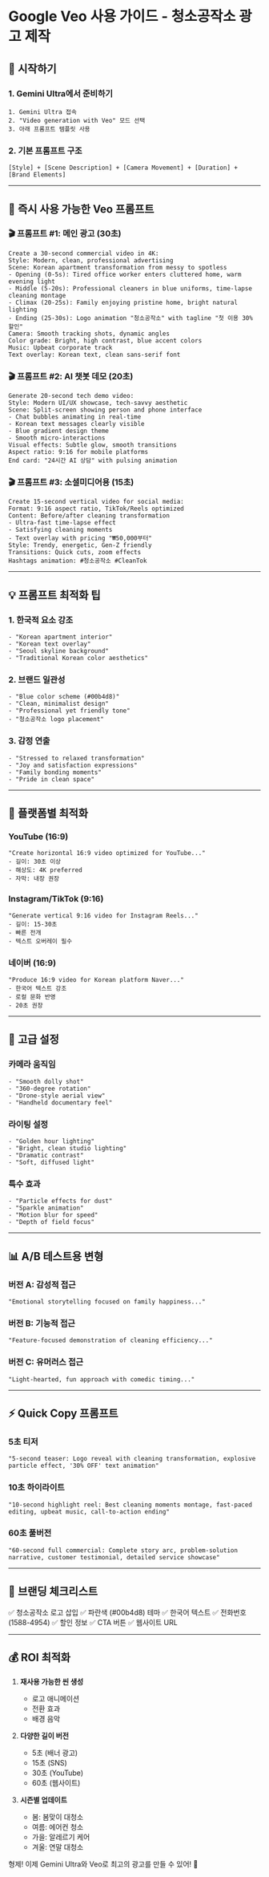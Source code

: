 # Google Veo 사용 가이드 - 청소공작소 광고 제작

## 🚀 시작하기

### 1. Gemini Ultra에서 준비하기
```
1. Gemini Ultra 접속
2. "Video generation with Veo" 모드 선택
3. 아래 프롬프트 템플릿 사용
```

### 2. 기본 프롬프트 구조
```
[Style] + [Scene Description] + [Camera Movement] + [Duration] + [Brand Elements]
```

---

## 📝 즉시 사용 가능한 Veo 프롬프트

### 🎬 프롬프트 #1: 메인 광고 (30초)
```
Create a 30-second commercial video in 4K:
Style: Modern, clean, professional advertising
Scene: Korean apartment transformation from messy to spotless
- Opening (0-5s): Tired office worker enters cluttered home, warm evening light
- Middle (5-20s): Professional cleaners in blue uniforms, time-lapse cleaning montage
- Climax (20-25s): Family enjoying pristine home, bright natural lighting
- Ending (25-30s): Logo animation "청소공작소" with tagline "첫 이용 30% 할인"
Camera: Smooth tracking shots, dynamic angles
Color grade: Bright, high contrast, blue accent colors
Music: Upbeat corporate track
Text overlay: Korean text, clean sans-serif font
```

### 🎬 프롬프트 #2: AI 챗봇 데모 (20초)
```
Generate 20-second tech demo video:
Style: Modern UI/UX showcase, tech-savvy aesthetic
Scene: Split-screen showing person and phone interface
- Chat bubbles animating in real-time
- Korean text messages clearly visible
- Blue gradient design theme
- Smooth micro-interactions
Visual effects: Subtle glow, smooth transitions
Aspect ratio: 9:16 for mobile platforms
End card: "24시간 AI 상담" with pulsing animation
```

### 🎬 프롬프트 #3: 소셜미디어용 (15초)
```
Create 15-second vertical video for social media:
Format: 9:16 aspect ratio, TikTok/Reels optimized
Content: Before/after cleaning transformation
- Ultra-fast time-lapse effect
- Satisfying cleaning moments
- Text overlay with pricing "₩50,000부터"
Style: Trendy, energetic, Gen-Z friendly
Transitions: Quick cuts, zoom effects
Hashtags animation: #청소공작소 #CleanTok
```

---

## 💡 프롬프트 최적화 팁

### 1. 한국적 요소 강조
```
- "Korean apartment interior"
- "Korean text overlay"
- "Seoul skyline background"
- "Traditional Korean color aesthetics"
```

### 2. 브랜드 일관성
```
- "Blue color scheme (#00b4d8)"
- "Clean, minimalist design"
- "Professional yet friendly tone"
- "청소공작소 logo placement"
```

### 3. 감정 연출
```
- "Stressed to relaxed transformation"
- "Joy and satisfaction expressions"
- "Family bonding moments"
- "Pride in clean space"
```

---

## 🎯 플랫폼별 최적화

### YouTube (16:9)
```
"Create horizontal 16:9 video optimized for YouTube..."
- 길이: 30초 이상
- 해상도: 4K preferred
- 자막: 내장 권장
```

### Instagram/TikTok (9:16)
```
"Generate vertical 9:16 video for Instagram Reels..."
- 길이: 15-30초
- 빠른 전개
- 텍스트 오버레이 필수
```

### 네이버 (16:9)
```
"Produce 16:9 video for Korean platform Naver..."
- 한국어 텍스트 강조
- 로컬 문화 반영
- 20초 권장
```

---

## 🔧 고급 설정

### 카메라 움직임
```
- "Smooth dolly shot"
- "360-degree rotation"
- "Drone-style aerial view"
- "Handheld documentary feel"
```

### 라이팅 설정
```
- "Golden hour lighting"
- "Bright, clean studio lighting"
- "Dramatic contrast"
- "Soft, diffused light"
```

### 특수 효과
```
- "Particle effects for dust"
- "Sparkle animation"
- "Motion blur for speed"
- "Depth of field focus"
```

---

## 📊 A/B 테스트용 변형

### 버전 A: 감성적 접근
```
"Emotional storytelling focused on family happiness..."
```

### 버전 B: 기능적 접근
```
"Feature-focused demonstration of cleaning efficiency..."
```

### 버전 C: 유머러스 접근
```
"Light-hearted, fun approach with comedic timing..."
```

---

## ⚡ Quick Copy 프롬프트

### 5초 티저
```
"5-second teaser: Logo reveal with cleaning transformation, explosive particle effect, '30% OFF' text animation"
```

### 10초 하이라이트
```
"10-second highlight reel: Best cleaning moments montage, fast-paced editing, upbeat music, call-to-action ending"
```

### 60초 풀버전
```
"60-second full commercial: Complete story arc, problem-solution narrative, customer testimonial, detailed service showcase"
```

---

## 🎨 브랜딩 체크리스트

✅ 청소공작소 로고 삽입
✅ 파란색 (#00b4d8) 테마
✅ 한국어 텍스트
✅ 전화번호 (1588-4954)
✅ 할인 정보
✅ CTA 버튼
✅ 웹사이트 URL

---

## 💰 ROI 최적화

1. **재사용 가능한 씬 생성**
   - 로고 애니메이션
   - 전환 효과
   - 배경 음악

2. **다양한 길이 버전**
   - 5초 (배너 광고)
   - 15초 (SNS)
   - 30초 (YouTube)
   - 60초 (웹사이트)

3. **시즌별 업데이트**
   - 봄: 봄맞이 대청소
   - 여름: 에어컨 청소
   - 가을: 알레르기 케어
   - 겨울: 연말 대청소

형제! 이제 Gemini Ultra와 Veo로 최고의 광고를 만들 수 있어! 🚀
